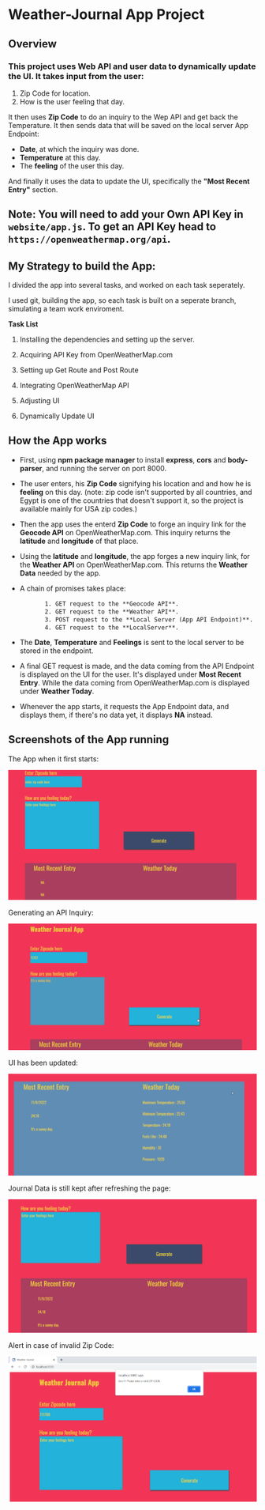 # Weather-Journal App Project

## Overview

### This project uses Web API and user data to dynamically update the UI. It takes input from the user:

1. Zip Code for location.
2. How is the user feeling that day.

It then uses **Zip Code** to do an inquiry to the Wep API and get back the Temperature.
It then sends data that will be saved on the local server App Endpoint:

* **Date**, at which the inquiry was done.
* **Temperature** at this day.
* The **feeling** of the user this day.

And finally it uses the data to update the UI, specifically the **"Most Recent Entry"** section.

## Note: You will need to add your Own API Key in `website/app.js`. To get an API Key head to `https://openweathermap.org/api`.

## My Strategy to build the App:

I divided the app into several tasks, and worked on each task seperately.

I used git, building the app, so each task is built on a seperate branch, simulating a team work enviroment.

**Task List**

1. Installing the dependencies and setting up the server.
    
2. Acquiring API Key from OpenWeatherMap.com

3. Setting up Get Route and Post Route

4. Integrating OpenWeatherMap API

5. Adjusting UI

6. Dynamically Update UI


## How the App works

* First, using **npm package manager** to install **express**, **cors** and **body-parser**, and running the server on port 8000.

* The user enters, his **Zip Code** signifying his location and and how he is **feeling** on this day. (note: zip code isn't supported by all countries, and Egypt is one of the countries that doesn't support it, so the project is available mainly for USA zip codes.)

* Then the app uses the enterd **Zip Code** to forge an inquiry link for the **Geocode API** on OpenWeatherMap.com. This inquiry returns the **latitude** and **longitude** of that place.

* Using the **latitude** and **longitude**, the app forges a new inquiry link, for the **Weather API** on OpenWeatherMap.com. This returns the **Weather Data** needed by the app.

* A chain of promises takes place: 
            
             1. GET request to the **Geocode API**.
             2. GET request to the **Weather API**.
             3. POST request to the **Local Server (App API Endpoint)**.
             4. GET request to the **LocalServer**.

* The **Date**, **Temperature** and **Feelings** is sent to the local server to be stored in the endpoint.

* A final GET request is made, and the data coming from the API Endpoint is displayed on the UI for the user. It's displayed under **Most Recent Entry**. While the data coming from OpenWeatherMap.com is displayed under **Weather Today**.

* Whenever the app starts, it requests the App Endpoint data, and displays them, if there's no data yet, it displays **NA** instead.


## Screenshots of the App running

The App when it first starts:

![image|690x361](website/images/img1.png)

Generating an API Inquiry:

![image|690x350](website/images/img2.png)

UI has been updated:

![image|690x282](website/images/img3.png)

Journal Data is still kept  after refreshing the page:

![image|690x370](website/images/img4.png)

Alert in case of invalid Zip Code:

![image|690x401](website/images/img5.png)
